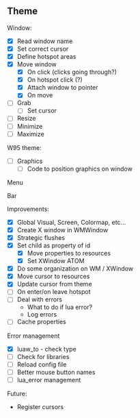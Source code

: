 ## Theme

Window:
  - [x] Read window name
  - [x] Set correct cursor
  - [x] Define hotspot areas
  - [x] Move window
    - [x] On click (clicks going through?)
    - [x] On hotspot click (?)
    - [x] Attach window to pointer
    - [x] On move
  - [ ] Grab
    - [ ] Set cursor
  - [ ] Resize
  - [ ] Minimize
  - [ ] Maximize

W95 theme:
  - [ ] Graphics
    - [ ] Code to position graphics on window

Menu

Bar

Improvements:
  - [x] Global Visual, Screen, Colormap, etc...
  - [x] Create X window in WMWindow
  - [x] Strategic flushes
  - [x] Set child as property of id
      - [x] Move properties to resources
      - [x] Set XWindow ATOM
  - [x] Do some organization on WM / XWindow
  - [x] Move cursor to resources
  - [x] Update cursor from theme
  - [ ] On enter/on leave hotspot
  - [ ] Deal with errors
    - What to do if lua error?
    - Log errors
  - [ ] Cache properties

Error management
  - [x] luaw_to - check type
  - [ ] Check for libraries
  - [ ] Reload config file
  - [ ] Better mouse button names
  - [ ] lua_error management

Future:
  - Register cursors